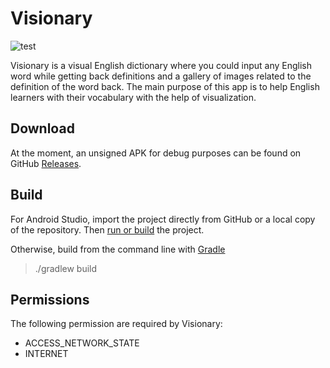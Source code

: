 # Visionary

![test](https://github.com/mingiryu/visionary/actions/workflows/android.yml/badge.svg)

Visionary is a visual English dictionary where you could input any English word while getting back definitions and a gallery of images related to the definition of the word back. The main purpose of this app is to help English learners with their vocabulary with the help of visualization.

## Download

At the moment, an unsigned APK for debug purposes can be found on GitHub [Releases](https://github.com/mingiryu/visionary/releases).

## Build

For Android Studio, import the project directly from GitHub or a local copy of the repository. Then [run or build](https://developer.android.com/studio/run) the project.

Otherwise, build from the command line with [Gradle](https://developer.android.com/sdk/installing/studio-build.html)

> ./gradlew build

## Permissions

The following permission are required by Visionary:

- ACCESS_NETWORK_STATE
- INTERNET
